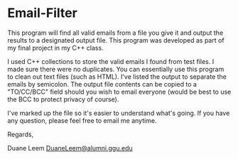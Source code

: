 Email-Filter
============

This program will find all valid emails from a file you give it and output
the results to a designated output file.  This program was developed as 
part of my final project in my C++ class.

I used C++ <deque> collections to store the valid emails I found from test
files.  I made sure there were no duplicates.  You can essentially use this program
to clean out text files (such as HTML).  I've listed the output to separate the
emails by semicolon.  The output file contents can be copied to a "TO/CC/BCC"
field should you wish to email everyone (would be best to use the BCC to protect
privacy of course).

I've marked up the file so it's easier to understand what's going.  If you have
any question, please feel free to email me anytime.

Regards,

Duane Leem
DuaneLeem@alumni.ggu.edu
